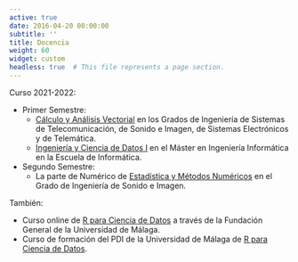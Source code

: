 ```yaml
---
active: true
date: 2016-04-20 00:00:00
subtitle: ''
title: Docencia
weight: 60
widget: custom
headless: true  # This file represents a page section.
---
```

Curso 2021-2022:

- Primer Semestre:
  - [Cálculo y Análisis Vectorial](https://www.uma.es/centers/subject/etsi-de-telecomunicacion/5108/52196/) en los Grados de Ingeniería de Sistemas de Telecomunicación, de Sonido e Imagen, de Sistemas Electrónicos y de Telemática.
  - [Ingeniería y Ciencia de Datos I](https://www.uma.es/centers/subject/etsi-informatica/5296/102675/) en el Máster en Ingeniería Informática en la Escuela de Informática.
- Segundo Semestre:
  - La parte de Numérico de [Estadística y Métodos Numéricos](https://www.uma.es/centers/subject/etsi-de-telecomunicacion/5108/52202/) en el Grado de Ingeniería de Sonido e Imagen.

También:

- Curso online de [R para Ciencia de Datos](https://fguma.es/course/r-ciencia-datos/) a través de la Fundación General de la Universidad de Málaga.
- Curso de formación del PDI de la Universidad de Málaga de [R para Ciencia de Datos](https://www.uma.es).
